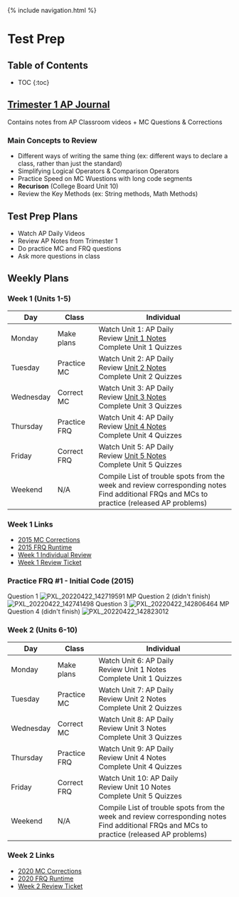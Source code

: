 {% include navigation.html %}

# Test Prep

## Table of Contents
* TOC
{:toc}

## [Trimester 1 AP Journal](https://docs.google.com/document/d/1RIIQLuQYmd7VfgwVUuagS0k8c6wzEtOcaqYy5M8PtLE/edit?usp=sharing)
Contains notes from AP Classroom videos + MC Questions & Corrections

### Main Concepts to Review
- Different ways of writing the same thing (ex: different ways to declare a class, rather than just the standard)
- Simplifying Logical Operators & Comparison Operators
- Practice Speed on MC Wuestions with long code segments
- **Recurison** (College Board Unit 10)
- Review the Key Methods (ex: String methods, Math Methods)

## Test Prep Plans
- Watch AP Daily Videos
- Review AP Notes from Trimester 1
- Do practice MC and FRQ questions
- Ask more questions in class

## Weekly Plans

### Week 1 (Units 1-5)

Day       | Class        | Individual
----------|--------------|------------
Monday    | Make plans   | Watch Unit 1: AP Daily<br>Review [Unit 1 Notes](https://docs.google.com/document/d/1RIIQLuQYmd7VfgwVUuagS0k8c6wzEtOcaqYy5M8PtLE/edit#bookmark=id.4j5qsmn6sipx)<br>Complete Unit 1 Quizzes
Tuesday   | Practice MC  | Watch Unit 2: AP Daily<br>Review [Unit 2 Notes](https://docs.google.com/document/d/1RIIQLuQYmd7VfgwVUuagS0k8c6wzEtOcaqYy5M8PtLE/edit#bookmark=id.xgpdtxh6tswz)<br>Complete Unit 2 Quizzes
Wednesday | Correct MC   | Watch Unit 3: AP Daily<br>Review [Unit 3 Notes](https://docs.google.com/document/d/1RIIQLuQYmd7VfgwVUuagS0k8c6wzEtOcaqYy5M8PtLE/edit#bookmark=id.ytwn9lyp74bv)<br>Complete Unit 3 Quizzes
Thursday  | Practice FRQ | Watch Unit 4: AP Daily<br>Review [Unit 4 Notes](https://docs.google.com/document/d/1RIIQLuQYmd7VfgwVUuagS0k8c6wzEtOcaqYy5M8PtLE/edit#bookmark=id.kup2em8q0y8u)<br>Complete Unit 4 Quizzes
Friday    | Correct FRQ  | Watch Unit 5: AP Daily<br>Review [Unit 5 Notes](https://docs.google.com/document/d/1RIIQLuQYmd7VfgwVUuagS0k8c6wzEtOcaqYy5M8PtLE/edit#bookmark=id.jrlsdhqzyh2v)<br>Complete Unit 5 Quizzes
Weekend   | N/A          | Compile List of trouble spots from the week and review corresponding notes<br>Find additional FRQs and MCs to practice (released AP problems)

### Week 1 Links
- [2015 MC Corrections](https://docs.google.com/document/d/1jT28AytAn5KImJ13SHB8hOLP28Ea6BeVFarLeRDwJMg/edit?usp=sharing)
- [2015 FRQ Runtime](https://replit.com/@KaavyaUppala/KaavyaIndividualTri3#Main.java)
- [Week 1 Individual Review](url)
- [Week 1 Review Ticket](https://github.com/dsblack0/stickers_for_charity/issues/44)

### Practice FRQ #1 - Initial Code (2015)
Question 1
![PXL_20220422_142719591 MP](https://user-images.githubusercontent.com/72475036/164735403-9ba55cf3-fe99-4d16-ae81-a516d75bd4ba.jpg)
Question 2 (didn't finish)
![PXL_20220422_142741498](https://user-images.githubusercontent.com/72475036/164735460-8b7642cc-fd30-447f-88da-a194583577d9.jpg)
Question 3
![PXL_20220422_142806464 MP](https://user-images.githubusercontent.com/72475036/164735559-ba27e083-b370-4259-8534-1af35c5eebd0.jpg)
Question 4 (didn't finish)
![PXL_20220422_142823012](https://user-images.githubusercontent.com/72475036/164735606-3e83e151-24c2-45b3-913f-4a3bc977b74d.jpg)

### Week 2 (Units 6-10)

Day       | Class        | Individual
----------|--------------|------------
Monday    | Make plans   | Watch Unit 6: AP Daily<br>Review Unit 1 Notes<br>Complete Unit 1 Quizzes
Tuesday   | Practice MC  | Watch Unit 7: AP Daily<br>Review Unit 2 Notes<br>Complete Unit 2 Quizzes
Wednesday | Correct MC   | Watch Unit 8: AP Daily<br>Review Unit 3 Notes<br>Complete Unit 3 Quizzes
Thursday  | Practice FRQ | Watch Unit 9: AP Daily<br>Review Unit 4 Notes<br>Complete Unit 4 Quizzes
Friday    | Correct FRQ  | Watch Unit 10: AP Daily<br>Review Unit 10 Notes<br>Complete Unit 5 Quizzes
Weekend   | N/A          | Compile List of trouble spots from the week and review corresponding notes<br>Find additional FRQs and MCs to practice (released AP problems)

### Week 2 Links
- [2020 MC Corrections](https://docs.google.com/document/d/1lKgTZCheP5DQr6eGg5GOhTLHsJOgMOnl58e57MxlMrQ/edit?usp=sharing)
- [2020 FRQ Runtime](https://replit.com/@KaavyaUppala/KaavyaIndividualTri3#Main.java)
- [Week 2 Review Ticket](https://github.com/dsblack0/stickers_for_charity/issues/49)
